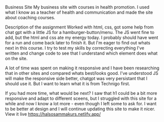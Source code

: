 
Business Site
My business site with courses in health promotion. I used what I know as a teacher of health and communication and made the site about coaching courses.

Description of the assignment Worked with html, css, got some help from chat gpt with a little JS for a hamburger-button/menu. The JS went fine to add, but the html and css ate my energy today. I probably should have went for a run and come back later to finish it. But I'm eager to find out whats next in this course. I try to test my skills by correcting everything I've written and change code to see that I understand which element does what on the site.

A lot of time was spent on making it responsive and I have been researching that in other sites and compared whats best/looks good. I've understood JS will make the responsive side better, chatgpt was very persistant that I should use it. But I want to learn what it is from Technigo first. 

If you had more time, what would be next? I saw that h1 could be a bit more responsive and adapt to different sceens, but I struggled with this site for a while and now I know a lot more - even though I left some to ask for. I want to be better at design and I will continue updating this site to make it nicer.
View it live
https://halsosammakurs.netlify.app/
